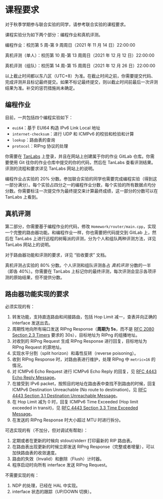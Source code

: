 # 课程要求

对于秋季学期参与联合实验的同学，请参考联合实验的课程要求。

课程实验分为如下两个部分：编程作业和真机评测。

编程作业：校历第 5 周-第 9 周周日（2021 年 11 月 14 日）22:00:00

真机评测（单人）：校历第 10 周-第 13 周周日（2021 年 12 月 12 日）22:00:00

真机评测（组队）：校历第 14 周-第 15 周周日（2021 年 12 月 26 日）22:00:00

以上截止时间都以东八区（UTC+8）为准。在截止时间之前，你需要提交代码、完成评测并且标记最终提交。如果不标记最终提交，则以截止时间前最后一次评测结果为准。补交的惩罚措施尚未确定。

## 编程作业

目前，一共包括四个编程实验如下：

- `eui64`：基于 EUI64 构造 IPv6 Link Local 地址
- `internet-checksum`：进行 UDP 和 ICMPv6 的校验和检验和计算
- `lookup`：路由表的查询
- `protocol`：RIPng 协议的处理

你需要在 [TanLabs](https://lab.cs.tsinghua.edu.cn/tan/) 上登录，并且在网站上创建属于你的作业 GitLab 仓库。你需要使用 Git 往你的作业仓库中提交的你的代码，然后在 TanLabs 查看评测结果。评测的流程和要求详见 TanLabs 网站上的说明。

编程作业占实验的 20% 分数。参加联合实验的同学也需要完成编程实验（得到这一部分满分）。每个实验占四分之一的编程作业分数，每个实验的所有数据点均分分数。你需要标注一次提交作为最终提交来计算最终成绩，这一部分的分数可以在 TanLabs 上看到。

## 真机评测

第二部分，你需要基于编程作业的代码，修改 `Homework/router/main.cpp`，实现一个完整的路由器功能。和编程作业一样，你也需要把代码提交到 GitLab 上，然后在 TanLabs 上进行远程的树莓派的评测，分为个人和组队两种评测方法，详见 TanLabs 网站上的说明。

对于路由器功能和评测的要求，详见 “验收要求” 文档。

真机评测占实验的 80% 分数。个人评测和组队评测各占 *真机评测* 分数的一半（即各 40%）。你需要在 TanLabs 上标记你的最终评测，每次评测会显示各项评测的原始结果，但不提供分数。

## 路由器功能实现的要求

必须实现的有：

1. 转发功能，支持直连路由和间接路由，包括 Hop Limit 减一，查表并向正确的 interface 发送出去。
2. 周期性地向所有端口发送 RIPng Response（**周期为 5s**，而不是 [RFC 2080 Section 2.3 Timers](https://www.rfc-editor.org/rfc/rfc2080.html#section-2.3) 要求的 30s），目标地址为 RIPng 的组播地址。
3. 对收到的 RIPng Request 生成 RIPng Response 进行回复，目标地址为 RIPng Request 的源地址。
4. 实现水平分割（split horizon）和毒性反转（reverse poisoning）。
5. 收到 RIPng Response 时，对路由表进行维护，处理 RIPng 中 `metric=16` 的情况。
6. 对 ICMPv6 Echo Request 进行 ICMPv6 Echo Reply 的回复，见 [RFC 4443 Echo Reply Message](https://datatracker.ietf.org/doc/html/rfc4443#section-4.2)。
7. 在接受到 IPv6 packet，按照目的地址在路由表中查找不到路由的时候，回复 ICMPv6 Destination Unreachable (No route to destination)，见 [RFC 4443 Section 3.1 Destination Unreachable Message](https://datatracker.ietf.org/doc/html/rfc4443#section-3.1)。
8. 在 Hop Limit 减为 0 时，回复 ICMPv6 Time Exceeded (Hop limit exceeded in transit)，见 [RFC 4443 Section 3.3 Time Exceeded Message](https://datatracker.ietf.org/doc/html/rfc4443#section-3.3)。
9. 在发送的 RIPng Response 时大小超过 MTU 时进行拆分。

可选实现的有（不加分，但对调试有帮助）：

1. 定期或者在更新的时候向 stdout/stderr 打印最新的 RIP 路由表。
2. 在路由表出现更新的时候立即发送 RIPng Response（完整或者增量），可以加快路由表的收敛速度。
3. 路由的失效（Invalid）和删除（Flush）计时器。
4. 程序启动时向所有 interface 发送 RIPng Request。

不需要实现的有：

1. NDP 的处理，已经在 HAL 中实现。
2. interface 状态的跟踪（UP/DOWN 切换）。
